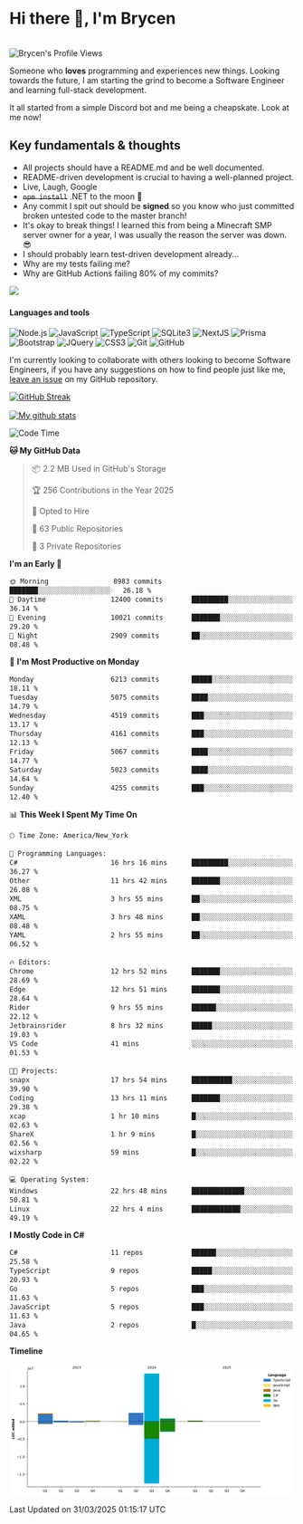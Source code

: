 # Hi there 👋, I'm Brycen

<br>
<img src="https://komarev.com/ghpvc/?username=BrycensRanch" alt="Brycen's Profile Views" />

Someone who **loves** programming and experiences new things. Looking towards the future, I am starting the grind to become a Software Engineer and learning full-stack development.

It all started from a simple Discord bot and me being a cheapskate. Look at me now!

## Key fundamentals & thoughts

- All projects should have a README.md and be well documented.
- README-driven development is crucial to having a well-planned project.
- Live, Laugh, Google
- ~~`npm install`~~ .NET to the moon 🚀
- Any commit I spit out should be **signed** so you know who just committed broken untested code to the master branch!
- It's okay to break things! I learned this from being a Minecraft SMP server owner for a year, I was usually the reason the server was down. 😎
- I should probably learn test-driven development already...
- Why are my tests failing me?
- Why are GitHub Actions failing 80% of my commits? 

<img src="https://res.cloudinary.com/practicaldev/image/fetch/s--OoBLh7-Q--/c_limit%2Cf_auto%2Cfl_progressive%2Cq_auto%2Cw_880/https://cdn-images-1.medium.com/max/1614/1%2A8BlqJ8lNVZzuRjAg1mZ50w.png" height="400"/>

<h4>Languages and tools</h4>
<p>
  <img src="https://img.shields.io/badge/node.js%20-%2343853D.svg?&style=for-the-badge&logo=node.js&logoColor=white" alt="Node.js" />
  <img src="https://img.shields.io/badge/javascript%20-%23323330.svg?&style=for-the-badge&logo=javascript&logoColor=%23F7DF1E" alt="JavaScript" />
  <img src="https://img.shields.io/badge/typescript%20-%23323330.svg?&style=for-the-badge&logo=typescript&logoColor=#3467eb" alt="TypeScript" />
  <img src="https://img.shields.io/badge/sqlite3%20-%23323330.svg?&style=for-the-badge&logo=sqlite&logoColor=#3467eb" alt="SQLite3" />
  <img src="https://img.shields.io/badge/Next.JS%20-%23323330.svg?&style=for-the-badge&logo=next.js&logoColor=#3467eb" alt="NextJS" />
  <img src="https://img.shields.io/badge/Prisma%20-%23323330.svg?&style=for-the-badge&logo=prisma&logoColor=#3467eb" alt="Prisma" />
  <img src="https://img.shields.io/badge/bootstrap%20-%23323330.svg?&style=for-the-badge&logo=bootstrap" alt="Bootstrap" />
  <img src="https://img.shields.io/badge/jquery%20-%23323330.svg?&style=for-the-badge&logo=jquery" alt="JQuery" />
  <img src="https://img.shields.io/badge/css3%20-%23323330.svg?&style=for-the-badge&logo=css3" alt="CSS3" />
  <img src="https://img.shields.io/badge/git%20-%23323330.svg?&style=for-the-badge&logo=git" alt="Git" />
  <img src="https://img.shields.io/badge/github%20-%23323330.svg?&style=for-the-badge&logo=github" alt="GitHub" />
</p>

 I'm currently looking to collaborate with others looking to become Software Engineers, if you have any suggestions on how to find people just like me, [leave an issue](https://github.com/BrycensRanch/BrycensRanch/issues/new) on my GitHub repository.
 
 <p><a href="https://git.io/streak-stats"><img src=https://github-readme-streak-stats-eight.vercel.app?refreshcache12&user=BrycensRanch&amp;theme=dark&amp;hide_border=true&fire=EB5454&amp;ring=0CEB19" alt="GitHub Streak"></a></p>

<a href="https://github.com/anuraghazra/github-readme-stats">
  <img align="center" src="https://github-readme-stats.anuraghazra1.vercel.app/api?username=BrycensRanch&show_icons=true&line_height=27&include_all_commits=true" alt="My github stats" />
</a>

<!--START_SECTION:waka-->
![Code Time](http://img.shields.io/badge/Code%20Time-1%2C827%20hrs%2035%20mins-blue)

**🐱 My GitHub Data** 

> 📦 2.2 MB Used in GitHub's Storage 
 > 
> 🏆 256 Contributions in the Year 2025
 > 
> 💼 Opted to Hire
 > 
> 📜 63 Public Repositories 
 > 
> 🔑 3 Private Repositories 
 > 
**I'm an Early 🐤** 

```text
🌞 Morning                8983 commits        ███████░░░░░░░░░░░░░░░░░░   26.18 % 
🌆 Daytime                12400 commits       █████████░░░░░░░░░░░░░░░░   36.14 % 
🌃 Evening                10021 commits       ███████░░░░░░░░░░░░░░░░░░   29.20 % 
🌙 Night                  2909 commits        ██░░░░░░░░░░░░░░░░░░░░░░░   08.48 % 
```
📅 **I'm Most Productive on Monday** 

```text
Monday                   6213 commits        █████░░░░░░░░░░░░░░░░░░░░   18.11 % 
Tuesday                  5075 commits        ████░░░░░░░░░░░░░░░░░░░░░   14.79 % 
Wednesday                4519 commits        ███░░░░░░░░░░░░░░░░░░░░░░   13.17 % 
Thursday                 4161 commits        ███░░░░░░░░░░░░░░░░░░░░░░   12.13 % 
Friday                   5067 commits        ████░░░░░░░░░░░░░░░░░░░░░   14.77 % 
Saturday                 5023 commits        ████░░░░░░░░░░░░░░░░░░░░░   14.64 % 
Sunday                   4255 commits        ███░░░░░░░░░░░░░░░░░░░░░░   12.40 % 
```


📊 **This Week I Spent My Time On** 

```text
🕑︎ Time Zone: America/New_York

💬 Programming Languages: 
C#                       16 hrs 16 mins      █████████░░░░░░░░░░░░░░░░   36.27 % 
Other                    11 hrs 42 mins      ███████░░░░░░░░░░░░░░░░░░   26.08 % 
XML                      3 hrs 55 mins       ██░░░░░░░░░░░░░░░░░░░░░░░   08.75 % 
XAML                     3 hrs 48 mins       ██░░░░░░░░░░░░░░░░░░░░░░░   08.48 % 
YAML                     2 hrs 55 mins       ██░░░░░░░░░░░░░░░░░░░░░░░   06.52 % 

🔥 Editors: 
Chrome                   12 hrs 52 mins      ███████░░░░░░░░░░░░░░░░░░   28.69 % 
Edge                     12 hrs 51 mins      ███████░░░░░░░░░░░░░░░░░░   28.64 % 
Rider                    9 hrs 55 mins       ██████░░░░░░░░░░░░░░░░░░░   22.12 % 
Jetbrainsrider           8 hrs 32 mins       █████░░░░░░░░░░░░░░░░░░░░   19.03 % 
VS Code                  41 mins             ░░░░░░░░░░░░░░░░░░░░░░░░░   01.53 % 

🐱‍💻 Projects: 
snapx                    17 hrs 54 mins      ██████████░░░░░░░░░░░░░░░   39.90 % 
Coding                   13 hrs 11 mins      ███████░░░░░░░░░░░░░░░░░░   29.38 % 
xcap                     1 hr 10 mins        █░░░░░░░░░░░░░░░░░░░░░░░░   02.63 % 
ShareX                   1 hr 9 mins         █░░░░░░░░░░░░░░░░░░░░░░░░   02.56 % 
wixsharp                 59 mins             █░░░░░░░░░░░░░░░░░░░░░░░░   02.22 % 

💻 Operating System: 
Windows                  22 hrs 48 mins      █████████████░░░░░░░░░░░░   50.81 % 
Linux                    22 hrs 4 mins       ████████████░░░░░░░░░░░░░   49.19 % 
```

**I Mostly Code in C#** 

```text
C#                       11 repos            ██████░░░░░░░░░░░░░░░░░░░   25.58 % 
TypeScript               9 repos             █████░░░░░░░░░░░░░░░░░░░░   20.93 % 
Go                       5 repos             ███░░░░░░░░░░░░░░░░░░░░░░   11.63 % 
JavaScript               5 repos             ███░░░░░░░░░░░░░░░░░░░░░░   11.63 % 
Java                     2 repos             █░░░░░░░░░░░░░░░░░░░░░░░░   04.65 % 
```



**Timeline**

![Lines of Code chart](https://raw.githubusercontent.com/BrycensRanch/BrycensRanch/main/assets/bar_graph.png)


 Last Updated on 31/03/2025 01:15:17 UTC
<!--END_SECTION:waka-->

<!--
**BrycensRanch/BrycensRanch** is a ✨ _special_ ✨ repository because its `README.md` (this file) appears on your GitHub profile.

Here are some ideas to get you started:

- 🔭 I’m currently working on ...
- 🌱 I’m currently learning ...
- 👯 I’m looking to collaborate on ...
- 🤔 I’m looking for help with ...
- 💬 Ask me about ...
- 📫 How to reach me: ...
- 😄 Pronouns: ...
- ⚡ Fun fact: ...
-->
